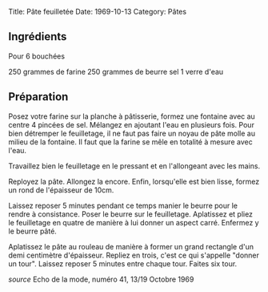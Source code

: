 Title: Pâte feuilletée
Date: 1969-10-13
Category: Pâtes

## Ingrédients

Pour 6 bouchées

250 grammes de farine
250 grammes de beurre
sel
1 verre d'eau

## Préparation

Posez votre farine sur la planche à pâtisserie, formez une fontaine avec au
centre 4 pincées de sel. Mélangez en ajoutant l'eau en plusieurs fois.
Pour bien détremper le feuilletage, il ne faut pas faire un noyau de pâte molle
au milieu de la fontaine. Il faut que la farine se mêle en totalité à mesure
avec l'eau.

Travaillez bien le feuilletage en le pressant et en l'allongeant avec les mains.

Reployez la pâte. Allongez la encore. Enfin, lorsqu'elle est bien lisse, formez
un rond de l'épaisseur de 10cm.

Laissez reposer 5 minutes pendant ce temps manier le beurre pour le rendre à
consistance. Poser le beurre sur le feuilletage. Aplatissez et pliez le
feuilletage en quatre de manière à lui donner un aspect carré. Enfermez y le
beurre pâté.

Aplatissez le pâte au rouleau de manière à former un grand rectangle d'un demi
centimètre d'épaisseur. Repliez en trois, c'est ce qui s'appelle "donner un
tour".
Laissez reposer 5 minutes entre chaque tour.
Faites six tour.

*source* Echo de la mode, numéro 41, 13/19 Octobre 1969
